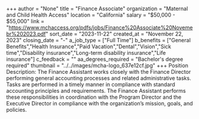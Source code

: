 +++
author = "None"
title = "Finance Associate"
organization = "Maternal and Child Health Access"
location = "California"
salary = "$50,000 - $55,000"
link = "https://www.mchaccess.org/pdfs/jobs/Finance%20Associate%20Novemebr%202023.pdf"
sort_date = "2023-11-22"
created_at = "November 22, 2023"
closing_date = "-"
a_job_type = ["Full Time"]
b_benefits = ["General Benefits","Health Insurance","Paid Vacation","Dental","Vision","Sick time","Disability insurance","Long-term disability insurance","Life insurance"]
c_feedback = ""
aa_degrees_required = "Bachelor's degree required"
thumbnail = "../../images/mcha-logo_637e12cf.jpg"
+++
Position Description: 
The Finance Assistant works closely with the Finance Director performing general accounting processes and related administrative tasks. Tasks are performed in a timely manner in compliance with standard accounting principles and requirements. The Finance Assistant performs these responsibilities in coordination with the Program Director and the Executive Director in compliance with the organization’s mission, goals, and policies.
